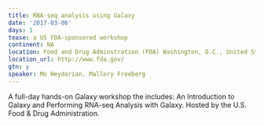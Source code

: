 ```yaml
---
title: RNA-seq analysis using Galaxy
date: '2017-03-06'
days: 1
tease: a US FDA-sponsored workshop
continent: NA
location: Food and Drug Adminstration (FDA) Washington, D.C., United States
location_url: http://www.fda.gov/
gtn: y
speaker: Mo Heydarian, Mallory Freeberg
---
```


A full-day hands-on Galaxy workshop the includes: An Introduction to Galaxy and Performing RNA-seq Analysis with Galaxy. Hosted by the U.S. Food & Drug Administration.
